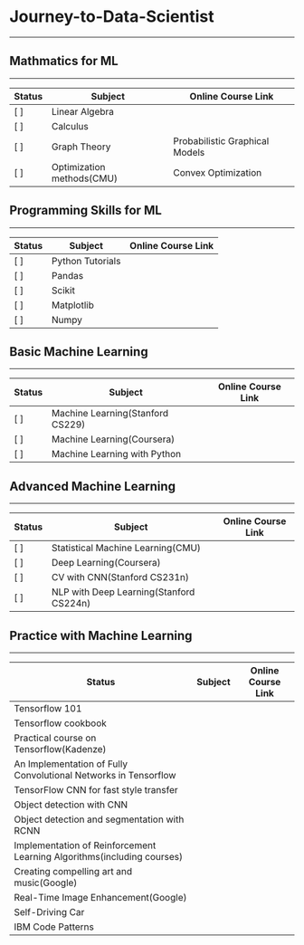 # Journey-to-Data-Scientist
***

## Mathmatics for ML
***

Status | Subject | Online Course Link
------------ | ------------ | -------------
[ ] | Linear Algebra | 
[ ]| Calculus | 
[ ]| Graph Theory | Probabilistic Graphical Models
[ ]| Optimization methods(CMU) | Convex Optimization

## Programming Skills for ML
***

Status |Subject | Online Course Link
------------ | ------------ | -------------
[ ]| Python Tutorials | 
[ ]| Pandas |
[ ]| Scikit |
[ ]| Matplotlib |
[ ]|  Numpy |

## Basic Machine Learning
***

Status | Subject | Online Course Link
------------ | ------------ | -------------
[ ]| Machine Learning(Stanford CS229) | 
[ ]| Machine Learning(Coursera) |
[ ]| Machine Learning with Python |

## Advanced Machine Learning
***

Status | Subject | Online Course Link
------------ | ------------ | -------------
[ ]| Statistical Machine Learning(CMU) | 
[ ]| Deep Learning(Coursera) | 
[ ]| CV with CNN(Stanford CS231n) |
[ ]| NLP with Deep Learning(Stanford CS224n) |


## Practice with Machine Learning
***

Status | Subject | Online Course Link
------------ | ------------ | -------------
| Tensorflow 101 | 
| Tensorflow cookbook |
| Practical course on Tensorflow(Kadenze) |
| An Implementation of Fully Convolutional Networks in Tensorflow | 
| TensorFlow CNN for fast style transfer | 
| Object detection with CNN | 
| Object detection and segmentation with RCNN | 
| Implementation of Reinforcement Learning Algorithms(including courses) | 
| Creating compelling art and music(Google) | 
| Real-Time Image Enhancement(Google) | 
| Self-Driving Car | 
| IBM Code Patterns | 






